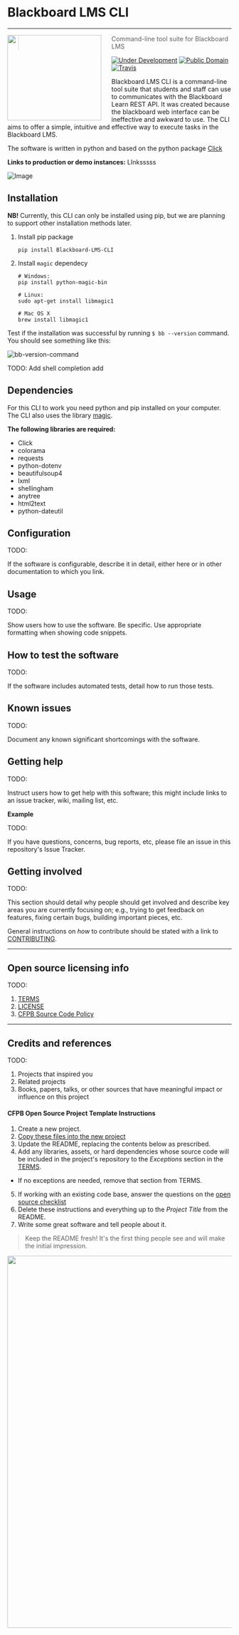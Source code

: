 # Blackboard LMS CLI

----
<img src="/uploads/e2da4491446c30269edc08a4885e6b35/cli-logo_1_.png" align="left" width="211px" height="192px"/>
<img align="left" width="0" height="192px" hspace="10"/>

> Command-line tool suite for Blackboard LMS

[![Under Development](https://img.shields.io/badge/under-development-orange.svg)](https://github.com/cezaraugusto/github-template-guidelines) [![Public Domain](https://img.shields.io/badge/public-domain-lightgrey.svg)](https://creativecommons.org/publicdomain/zero/1.0/) [![Travis](https://img.shields.io/travis/cezaraugusto/github-template-guidelines.svg)](http://github.com/cezaraugusto/github-template-guidelines)

Blackboard LMS CLI is a command-line tool suite that students and staff can use to communicates with the Blackboard Learn REST API. It was created because the blackboard web interface can be ineffective and awkward to use. The CLI aims to offer a simple, intuitive and effective way to execute tasks in the Blackboard LMS.

The software is written in python and based on the python package [Click](https://click.palletsprojects.com/en/8.1.x/)


<!-- <br>
<p align="center">
<strong>Templates included:</strong>
<a href="/.github/README.md">README</a> • <a href="/.github/CONTRIBUTING.md">CONTRIBUTING </a> • <a href="/.github/PULL_REQUEST_TEMPLATE.md">PULL REQUEST</a> • <a href="/.github/ISSUE_TEMPLATE.md">ISSUE TEMPLATE</a> • <a href="/.github/CONTRIBUTORS.md">CONTRIBUTORS</a>
</p>
<br> -->

**Links to production or demo instances:** LInksssss


![Image](/uploads/8780c8ce8ccb66bfe0bad77eb9410769/image.png)

## Installation

**NB!** Currently, this CLI can only be installed using pip, but we are planning to support other installation methods later.

1. Install pip package

    ```Shell
    pip install Blackboard-LMS-CLI
    ```
2. Install ```magic``` dependecy
    ```Shell
    # Windows:
    pip install python-magic-bin

    # Linux:
    sudo apt-get install libmagic1

    # Mac OS X
    brew install libmagic1
    ```

Test if the installation was successful by running ```$ bb --version``` command. You should see something like this:

![bb-version-command](/uploads/7ac03cafbe917fd399267a2bde3b90f4/image.png)

TODO: Add shell completion add

## Dependencies

For this CLI to work you need python and pip installed on your computer. The CLI also uses the library [magic](https://pypi.org/project/python-magic/).

**The following libraries are required:**

- Click
- colorama
- requests
- python-dotenv
- beautifulsoup4
- lxml
- shellingham
- anytree
- html2text
- python-dateutil


## Configuration

TODO:

If the software is configurable, describe it in detail, either here or in other documentation to which you link.

## Usage

TODO:

Show users how to use the software.
Be specific.
Use appropriate formatting when showing code snippets.



## How to test the software

TODO:

If the software includes automated tests, detail how to run those tests.

## Known issues

TODO:

Document any known significant shortcomings with the software.

## Getting help

TODO:

Instruct users how to get help with this software; this might include links to an issue tracker, wiki, mailing list, etc.

**Example**

TODO:

If you have questions, concerns, bug reports, etc, please file an issue in this repository's Issue Tracker.

## Getting involved

TODO:

This section should detail why people should get involved and describe key areas you are
currently focusing on; e.g., trying to get feedback on features, fixing certain bugs, building
important pieces, etc.

General instructions on _how_ to contribute should be stated with a link to [CONTRIBUTING](CONTRIBUTING.md).


----

## Open source licensing info

TODO:

1. [TERMS](TERMS.md)
2. [LICENSE](LICENSE)
3. [CFPB Source Code Policy](https://github.com/cfpb/source-code-policy/)


----

## Credits and references

TODO:

1. Projects that inspired you
2. Related projects
3. Books, papers, talks, or other sources that have meaningful impact or influence on this project

#### CFPB Open Source Project Template Instructions

1. Create a new project.
2. [Copy these files into the new project](#installation)
3. Update the README, replacing the contents below as prescribed.
4. Add any libraries, assets, or hard dependencies whose source code will be included
   in the project's repository to the _Exceptions_ section in the [TERMS](TERMS.md).
  - If no exceptions are needed, remove that section from TERMS.
5. If working with an existing code base, answer the questions on the [open source checklist](opensource-checklist.md)
6. Delete these instructions and everything up to the _Project Title_ from the README.
7. Write some great software and tell people about it.

> Keep the README fresh! It's the first thing people see and will make the initial impression.

<a href="https://asciinema.org/a/zGCiYxcziqUrBVaMCOeM7ZECq"><img src="https://asciinema.org/a/zGCiYxcziqUrBVaMCOeM7ZECq.png" width="836"/></a>
